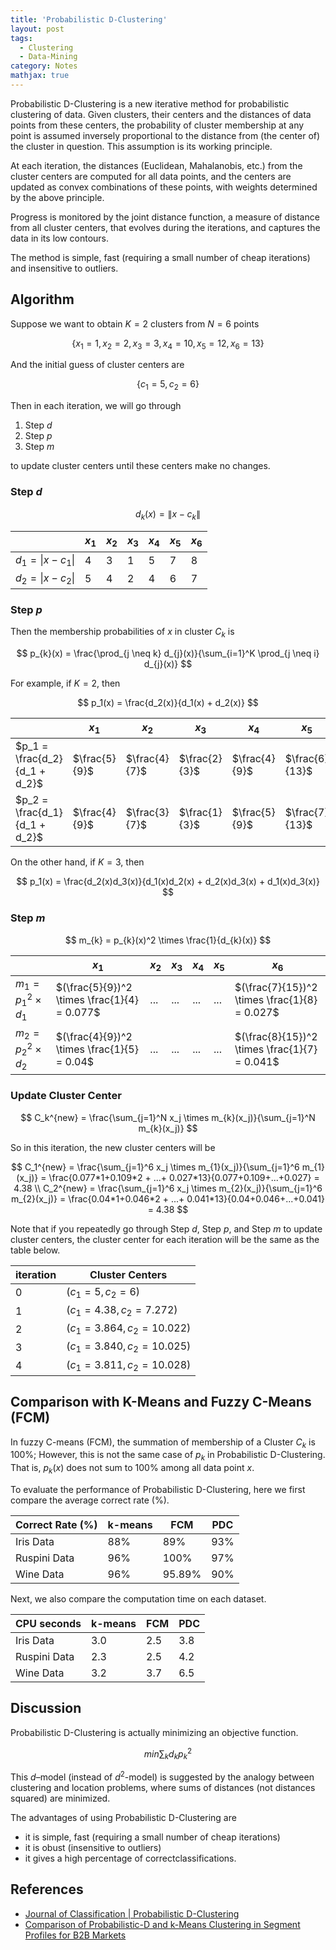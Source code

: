```yaml
---
title: 'Probabilistic D-Clustering'
layout: post
tags:
  - Clustering
  - Data-Mining
category: Notes
mathjax: true
---
```


Probabilistic D-Clustering is a new iterative method for probabilistic clustering of data.   Given clusters, their centers and the distances of data points from these centers, the probability of cluster membership at any point is assumed inversely proportional to the distance from (the center of) the cluster in question. This assumption is its working principle.

At each iteration, the distances (Euclidean, Mahalanobis, etc.) from the cluster centers are computed for all data points, and the centers are updated as convex combinations of these points, with weights determined by the above principle. 

Progress is monitored by the joint distance function, a measure of distance from all cluster centers, that evolves during the iterations, and captures the data in its low contours.

The method is simple, fast (requiring a small number of cheap iterations) and insensitive to outliers.


<!--more-->

## Algorithm

Suppose we want to obtain $K =2$ clusters from $N=6$ points

$$
\{x_1 = 1, x_2 = 2, x_3 = 3, x_4 = 10, x_5 = 12, x_6 = 13\}
$$

And the initial guess of cluster centers are

$$
\{c_1 = 5, c_2 = 6\}
$$

Then in each iteration, we will go through

1. Step $d$
2. Step $p$
3. Step $m$

to update cluster centers until these centers make no changes.


### Step $d$

$$
d_{k}(x) =  \|x - c_k\|
$$

|  | $x_1$ | $x_2$ | $x_3$ | $x_4$ | $x_5$ | $x_6$ |
| - | - | - | - | - | - | - |
| $d_1 = \|x - c_1\|$ | 4 | 3 | 1| 5 | 7 | 8 |
| $d_2 = \|x - c_2\|$ | 5 | 4 | 2 | 4 | 6 | 7 |


### Step $p$

Then the membership probabilities of $x$ in cluster $C_k$ is

$$
p_{k}(x) = \frac{\prod_{j \neq k} d_{j}(x)}{\sum_{i=1}^K \prod_{j \neq i} d_{j}(x)}
$$

For example, if $K = 2$, then

$$
p_1(x) = \frac{d_2(x)}{d_1(x) + d_2(x)}
$$

|  | $x_1$ | $x_2$ | $x_3$ | $x_4$ | $x_5$ | $x_6$ |
| - | - | - | - | - | - | - |
| $p_1 = \frac{d_2}{d_1 + d_2}$ | $\frac{5}{9}$ | $\frac{4}{7}$ | $\frac{2}{3}$ | $\frac{4}{9}$ | $\frac{6}{13}$ | $\frac{7}{15}$ |
| $p_2 = \frac{d_1}{d_1 + d_2}$ | $\frac{4}{9}$ | $\frac{3}{7}$ | $\frac{1}{3}$ | $\frac{5}{9}$ | $\frac{7}{13}$ | $\frac{8}{15}$ |


On the other hand, if $K = 3$, then

$$
p_1(x) = \frac{d_2(x)d_3(x)}{d_1(x)d_2(x) + d_2(x)d_3(x) + d_1(x)d_3(x)}
$$

### Step $m$

$$
m_{k} = p_{k}(x)^2 \times \frac{1}{d_{k}(x)}
$$

|  | $x_1$ | $x_2$ | $x_3$ | $x_4$ | $x_5$ | $x_6$ |
| - | - | - | - | - | - | - |
| $m_1 = p_1^2 \times d_1$ | $(\frac{5}{9})^2 \times \frac{1}{4} = 0.077$ | ... | ... | ... | ... | $(\frac{7}{15})^2 \times \frac{1}{8} = 0.027$ |
| $m_2 = p_2^2 \times d_2$ | $(\frac{4}{9})^2 \times \frac{1}{5} = 0.04$ | ... | ... | ... | ... | $(\frac{8}{15})^2 \times \frac{1}{7} = 0.041$ |

### Update Cluster Center

$$
C_k^{new} = \frac{\sum_{j=1}^N x_j \times m_{k}(x_j)}{\sum_{j=1}^N m_{k}(x_j)}
$$

So in this iteration, the new cluster centers will be

$$
C_1^{new} = \frac{\sum_{j=1}^6 x_j \times  m_{1}(x_j)}{\sum_{j=1}^6 m_{1}(x_j)} = \frac{0.077*1+0.109*2 + ...+ 0.027*13}{0.077+0.109+...+0.027} = 4.38
\\
C_2^{new} = \frac{\sum_{j=1}^6 x_j \times  m_{2}(x_j)}{\sum_{j=1}^6 m_{2}(x_j)} = \frac{0.04*1+0.046*2 + ...+ 0.041*13}{0.04+0.046+...+0.041} = 4.38
$$

Note that if you repeatedly go through Step $d$, Step $p$, and Step $m$ to update cluster centers, the cluster center for each iteration will be the same as the table below.

| iteration | Cluster Centers |
| - | - | 
| 0 | $(c_1 = 5, c_2 = 6)$ |
| 1 | $(c_1 = 4.38, c_2 = 7.272)$ |
| 2 | $(c_1 = 3.864, c_2 = 10.022)$ |
| 3 | $(c_1 = 3.840, c_2 = 10.025)$ |
| 4 | $(c_1 = 3.811, c_2 = 10.028)$ |

## Comparison with K-Means and Fuzzy C-Means (FCM)

In fuzzy C-means (FCM), the summation of membership of a Cluster $C_k$ is 100%;   However, this is not the same case of $p_k$ in Probabilistic D-Clustering.   That is, $p_k(x)$ does not sum to 100% among all data point $x$.

To evaluate the performance of Probabilistic D-Clustering, here we first compare the average correct rate (%).

| Correct Rate (%) | k-means |  FCM | PDC |
| - | - | - | - |
| Iris Data | 88% | 89% | 93% |
| Ruspini Data | 96% | 100% | 97% |
| Wine Data | 96% | 95.89% | 90% |

Next, we also compare the computation time on each dataset.

| CPU seconds | k-means |  FCM | PDC |
| - | - | - | - |
| Iris Data | 3.0 | 2.5 | 3.8 |
| Ruspini Data | 2.3 | 2.5 | 4.2 |
| Wine Data | 3.2 | 3.7 | 6.5 |


## Discussion


Probabilistic D-Clustering is actually minimizing an objective function.

$$
min \sum_k d_k p_k^2
$$

This $d$–model (instead of $d^2$-model) is suggested by the analogy between clustering and location problems, where sums of distances (not distances squared) are minimized.

The advantages of using Probabilistic D-Clustering are

- it is simple, fast (requiring a small number of cheap iterations)
- it is obust (insensitive to outliers)
- it gives a high percentage of correctclassifications.


## References

- [Journal of Classification | Probabilistic D-Clustering](https://link.springer.com/article/10.1007/s00357-008-9002-z)
- [Comparison of Probabilistic-D and k-Means Clustering in Segment Profiles for B2B Markets](http://support.sas.com/resources/papers/proceedings11/193-2011.pdf)